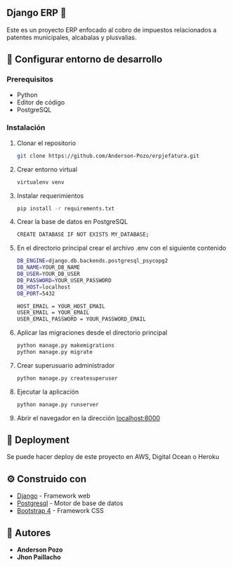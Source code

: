 ## Django ERP 💱

Este es un proyecto ERP enfocado al cobro de 
impuestos relacionados a patentes municipales, 
alcabalas y plusvalias.
## 📑 Configurar entorno de desarrollo

### Prerequisitos

- Python
- Editor de código
- PostgreSQL

### Instalación
1. Clonar el repositorio
    ```sh
   git clone https://github.com/Anderson-Pozo/erpjefatura.git
   ```
2. Crear entorno virtual
    ```sh
    virtualenv venv
    ```
3. Instalar requerimientos
    ```sh
    pip install -r requirements.txt
    ```
4. Crear la base de datos en PostgreSQL
    ```sh
   CREATE DATABASE IF NOT EXISTS MY_DATABASE;
   ```
5. En el directorio principal crear el archivo .env con el
siguiente contenido
    ```sh
    DB_ENGINE=django.db.backends.postgresql_psycopg2
    DB_NAME=YOUR_DB_NAME
    DB_USER=YOUR_DB_USER
    DB_PASSWORD=YOUR_USER_PASSWORD
    DB_HOST=localhost
    DB_PORT=5432
    
    HOST_EMAIL = YOUR_HOST_EMAIL
    USER_EMAIL = YOUR_EMAIL
    USER_EMAIL_PASSWORD = YOUR_PASSWORD_EMAIL
   ```
6. Aplicar las migraciones desde el directorio principal
    ```sh
   python manage.py makemigrations
   python manage.py migrate
   ``` 
7. Crear superusuario administrador
    ```sh
   python manage.py createsuperuser
   ```
8. Ejecutar la aplicación
    ```sh
   python manage.py runserver
   ```
9. Abrir el navegador en la dirección [localhost:8000](http://localhost:8000/)


## 🚀 Deployment
Se puede hacer deploy de este proyecto en AWS, Digital Ocean o Heroku

## ⚙ Construido con

* [Django]() - Framework web
* [Postgresql]() - Motor de base de datos
* [Bootstrap 4]() - Framework CSS

## 👦 Autores

* **Anderson Pozo**
* **Jhon Paillacho**
